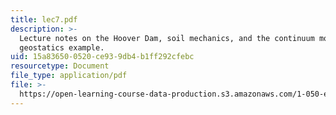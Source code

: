 ```yaml
---
title: lec7.pdf
description: >-
  Lecture notes on the Hoover Dam, soil mechanics, and the continuum model:
  geostatics example.
uid: 15a83650-0520-ce93-9db4-b1ff292cfebc
resourcetype: Document
file_type: application/pdf
file: >-
  https://open-learning-course-data-production.s3.amazonaws.com/1-050-engineering-mechanics-i-fall-2007/15a836500520ce939db4b1ff292cfebc_lec7.pdf
---
```

